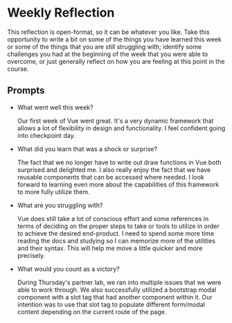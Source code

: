 # Weekly Reflection
This reflection is open-format, so it can be whatever you like. Take this opportunity to write a bit on some of the things you have learned this week or some of the things that you are still struggling with; identify some challenges you had at the beginning of the week that you were able to overcome, or just generally reflect on how you are feeling at this point in the course.

## Prompts
- What went well this week?

  Our first week of Vue went great. It's a very dynamic framework that allows a lot of flexibility in design and functionality. I feel confident going into checkpoint day.

- What did you learn that was a shock or surprise?

  The fact that we no longer have to write out draw functions in Vue both surprised and delighted me. I also really enjoy the fact that we have reusable components that can be accessed where needed. I look forward to learning even more about the capabilities of this framework to more fully utilize them.

- What are you struggling with?

  Vue does still take a lot of conscious effort and some references in terms of deciding on the proper steps to take or tools to utilize in order to achieve the desired end-product. I need to spend some more time reading the docs and studying so I can memorize more of the utilities and their syntax. This will help me move a little quicker and more precisely.

- What would you count as a victory?

  During Thursday's partner lab, we ran into multiple issues that we were able to work through. We also successfully utilized a bootstrap modal component with a slot tag that had another component within it. Our intention was to use that slot tag to populate different form/modal content depending on the current route of the page.